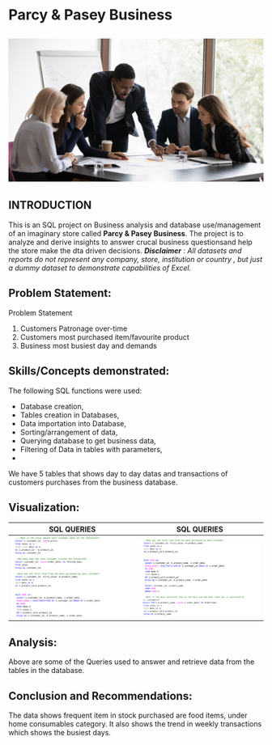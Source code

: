# Parcy & Pasey Business
![](Hero.png)
--- 
## INTRODUCTION 

This is an SQL project on Business analysis and database use/management of an imaginary store called **Parcy & Pasey Business**.
The project is to analyze and derive insights to answer crucal business questionsand help the store make the dta driven decisions.
**_Disclaimer_** : _All datasets and reports do not represent any company, store, institution or country , but just a dummy dataset to demonstrate capabilities of Excel._

## Problem Statement: 

Problem Statement
1. Customers Patronage over-time
2. Customers most purchased item/favourite product
3. Business most busiest day and demands


## Skills/Concepts demonstrated:

The following SQL functions were used:

- Database creation,
- Tables creation in Databases,
- Data importation into Database,
- Sorting/arrangement of data,
- Querying database to get business data,
- Filtering of Data in tables with parameters, 
- 
  
We have 5 tables that shows day to day datas and transactions of customers purchases from the business database.


## Visualization:
SQL QUERIES            |         SQL QUERIES 
:-----------------------: | :--------------------:
![](SQLquery1.png)        | ![](SQLquery2.png)


## Analysis:

Above are some of the Queries used to answer and retrieve data from the tables in the database.

## Conclusion and Recommendations:
The data shows frequent item in stock purchased are food items, under home consumables category. 
It also shows the trend in weekly transactions which shows the busiest days.




